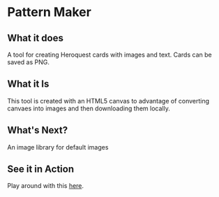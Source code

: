 # Pattern Maker

## What it does
A tool for creating Heroquest cards with images and text. Cards can be saved as PNG.

## What it Is
This tool is created with an HTML5 canvas to advantage of converting canvaes into images and then downloading them locally.

## What's Next?
An image library for default images

## See it in Action
Play around with this [here](http://zeliepa.net/cabbruzzese/hqcardmaker).